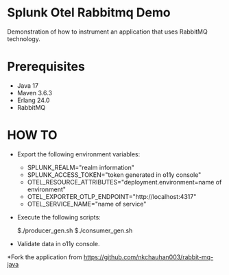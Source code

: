# Splunk Otel Rabbitmq Demo
Demonstration of how to instrument an application that uses RabbitMQ technology.

# Prerequisites

- Java 17
- Maven 3.6.3
- Erlang 24.0
- RabbitMQ

# HOW TO

- Export the following environment variables:

  - SPLUNK_REALM="realm information"
  - SPLUNK_ACCESS_TOKEN="token generated in o11y console"
  - OTEL_RESOURCE_ATTRIBUTES="deployment.environment=name of environment"
  - OTEL_EXPORTER_OTLP_ENDPOINT="http://localhost:4317"
  - OTEL_SERVICE_NAME="name of service"

- Execute the following scripts:

  $./producer_gen.sh
  $./consumer_gen.sh
  
- Validate data in o11y console.


*Fork the application from https://github.com/nkchauhan003/rabbit-mq-java
